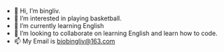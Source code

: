 - 👋 Hi, I’m bingliv.
- 👀 I’m interested in playing basketball.
- 🌱 I’m currently learning English
- 💞️ I’m looking to collaborate on learning English and learn how to code.
- 📫 My Email is biobingliv@163.com

<!---
bingliv/bingliv is a ✨ special ✨ repository because its `README.md` (this file) appears on your GitHub profile.
You can click the Preview link to take a look at your changes.
--->
